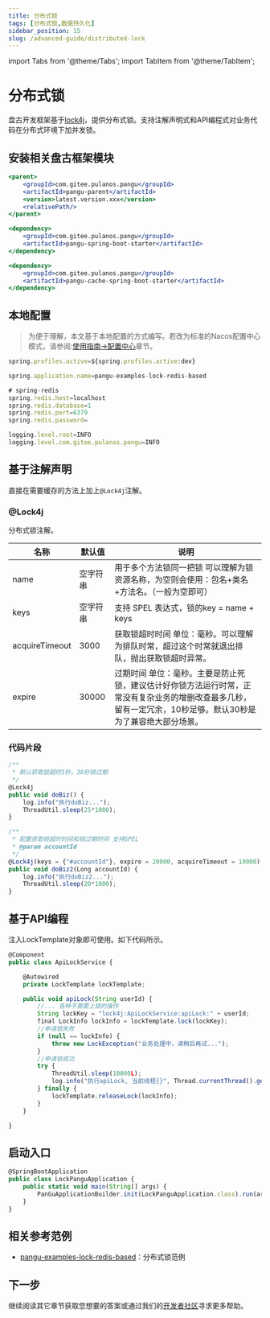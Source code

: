 ```yaml
---
title: 分布式锁
tags: [分布式锁,数据持久化]
sidebar_position: 15
slug: /advanced-guide/distributed-lock
---
```


import Tabs from '@theme/Tabs';
import TabItem from '@theme/TabItem';

# 分布式锁

盘古开发框架基于[lock4j](https://gitee.com/baomidou/lock4j)，提供分布式锁。支持注解声明式和API编程式对业务代码在分布式环境下加并发锁。

## 安装相关盘古框架模块

<Tabs>
<TabItem value="parent" label="盘古Parent">

```jsx
<parent>
	<groupId>com.gitee.pulanos.pangu</groupId>
	<artifactId>pangu-parent</artifactId>
	<version>latest.version.xxx</version>
	<relativePath/>
</parent>
```
</TabItem>
<TabItem value="dependency1" label="基础模块">

```jsx
<dependency>
    <groupId>com.gitee.pulanos.pangu</groupId>
    <artifactId>pangu-spring-boot-starter</artifactId>
</dependency>
```
</TabItem>
<TabItem value="dependency2" label="缓存模块">

```jsx
<dependency>
	<groupId>com.gitee.pulanos.pangu</groupId>
	<artifactId>pangu-cache-spring-boot-starter</artifactId>
</dependency>
```
</TabItem>
</Tabs>

## 本地配置

> 为便于理解，本文基于本地配置的方式编写。若改为标准的Nacos配置中心模式，请参阅:[使用指南->配置中心](/docs/advanced-guide/nacos-config-center)章节。

<Tabs defaultValue="application-dev">
<TabItem value="application" label="application.properties">

```jsx
spring.profiles.active=${spring.profiles.active:dev}
```
</TabItem>
<TabItem value="application-dev" label="application-dev.properties">

```jsx
spring.application.name=pangu-examples-lock-redis-based

# spring-redis
spring.redis.host=localhost
spring.redis.database=1
spring.redis.port=6379
spring.redis.password=

logging.level.root=INFO
logging.level.com.gitee.pulanos.pangu=INFO
```
</TabItem>
</Tabs>

## 基于注解声明
直接在需要缓存的方法上加上`@Lock4j`注解。

### @Lock4j
分布式锁注解。

名称 | 默认值 | 说明
--- | --- | ---
name | 空字符串 | 用于多个方法锁同一把锁 可以理解为锁资源名称，为空则会使用：包名+类名+方法名。（一般为空即可）
keys | 空字符串 | 支持 SPEL 表达式，锁的key = name + keys
acquireTimeout | 3000 | 获取锁超时时间 单位：毫秒。可以理解为排队时常，超过这个时常就退出排队，抛出获取锁超时异常。
expire | 30000 | 过期时间 单位：毫秒。主要是防止死锁，建议估计好你锁方法运行时常，正常没有复杂业务的增删改查最多几秒，留有一定冗余，10秒足够。默认30秒是为了兼容绝大部分场景。

### 代码片段
```jsx
/**
 * 默认获取锁超时3秒，30秒锁过期
 */
@Lock4j
public void doBiz() {
	log.info("执行doBiz...");
	ThreadUtil.sleep(25*1000);
}

/**
 * 配置获取锁超时时间和锁过期时间 支持SPEL
 * @param accountId
 */
@Lock4j(keys = {"#accountId"}, expire = 20000, acquireTimeout = 10000)
public void doBiz2(Long accountId) {
	log.info("执行doBiz2...");
	ThreadUtil.sleep(20*1000);
}
```

## 基于API编程
注入LockTemplate对象即可使用。如下代码所示。

```jsx
@Component
public class ApiLockService {

    @Autowired
    private LockTemplate lockTemplate;

    public void apiLock(String userId) {
        //... 各种不需要上锁的操作
        String lockKey = "lock4j:ApiLockService:apiLock:" + userId;
        final LockInfo lockInfo = lockTemplate.lock(lockKey);
        //申请锁失败
        if (null == lockInfo) {
            throw new LockException("业务处理中，请稍后再试...");
        }
        //申请锁成功
        try {
            ThreadUtil.sleep(10000L);
            log.info("执行apiLock, 当前线程{}", Thread.currentThread().getName());
        } finally {
            lockTemplate.releaseLock(lockInfo);
        }
    }

}
```

## 启动入口

```jsx
@SpringBootApplication
public class LockPanguApplication {
	public static void main(String[] args) {
		PanGuApplicationBuilder.init(LockPanguApplication.class).run(args);
	}
}
```

## 相关参考范例
- [pangu-examples-lock-redis-based](https://gitee.com/pulanos/pangu-framework/tree/master/pangu-examples/pangu-examples-lock-redis-based)：分布式锁范例

## 下一步
继续阅读其它章节获取您想要的答案或通过我们的[开发者社区](/docs/community)寻求更多帮助。

